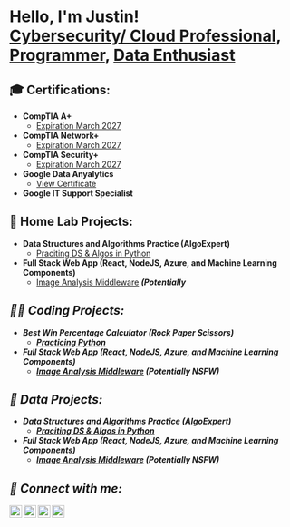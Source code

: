 <h1>Hello, I'm Justin! <br/><a href="https://github.com/joshmadakor1">Cybersecurity/ Cloud Professional</a>, <a href="https://www.linkedin.com/in/joshmadakor/">Programmer</a>, <a href="https://www.youtube.com/c/joshmadakor">Data Enthusiast</a></h1>

<h2>🎓 Certifications:</h2>

- <b>CompTIA A+</b>
  - [Expiration March 2027](https://www.credly.com/badges/783ec751-e74a-438c-b3a5-d8820227d526)
- <b>CompTIA Network+</b>
  - [Expiration March 2027](https://www.credly.com/badges/1d5dec29-d3f2-40ec-895b-cc5d9d964ec0)
- <b>CompTIA Security+</b>
  - [Expiration March 2027](https://www.credly.com/badges/66c8e395-d1e8-4854-af61-fe76e165ffba)
- <b>Google Data Anyalytics</b>
  - [View Certificate](https://www.credly.com/badges/d57118f2-9a0f-45fa-ae0f-f0732e7b9988)
- <b>Google IT Support Specialist</b>
     
<h2>🏡 Home Lab Projects:</h2>

- <b>Data Structures and Algorithms Practice (AlgoExpert)</b>
  - [Praciting DS & Algos in Python](https://github.com/joshmadakor1/Algorithms-Practice)
- <b>Full Stack Web App (React, NodeJS, Azure, and Machine Learning Components)</b>
  - [Image Analysis Middleware](https://github.com/joshmadakor1/4chan-Image-Analysis-Middleware-C964) <b><i>(Potentially 
    
<h2>👨‍💻 Coding Projects:</h2>

- <b>Best Win Percentage Calculator (Rock Paper Scissors)</b>
  - [Practicing Python](https://github.com/joshmadakor1/Algorithms-Practice)
- <b>Full Stack Web App (React, NodeJS, Azure, and Machine Learning Components)</b>
  - [Image Analysis Middleware](https://github.com/joshmadakor1/4chan-Image-Analysis-Middleware-C964) <b><i>(Potentially NSFW)</b></i>

 <h2>🔎 Data Projects:</h2>

- <b>Data Structures and Algorithms Practice (AlgoExpert)</b>
  - [Praciting DS & Algos in Python](https://github.com/joshmadakor1/Algorithms-Practice)
- <b>Full Stack Web App (React, NodeJS, Azure, and Machine Learning Components)</b>
  - [Image Analysis Middleware](https://github.com/joshmadakor1/4chan-Image-Analysis-Middleware-C964) <b><i>(Potentially NSFW)</b></i>
  
<h2> 🤳 Connect with me:</h2>

[<img align="left" alt="JoshMadakor | YouTube" width="22px" src="https://cdn.jsdelivr.net/npm/simple-icons@v3/icons/youtube.svg" />][youtube]
[<img align="left" alt="JoshMadakor | Twitter" width="22px" src="https://cdn.jsdelivr.net/npm/simple-icons@v3/icons/twitter.svg" />][twitter]
[<img align="left" alt="JoshMadakor | LinkedIn" width="22px" src="https://cdn.jsdelivr.net/npm/simple-icons@v3/icons/linkedin.svg" />][linkedin]
[<img align="left" alt="JoshMadakor | Instagram" width="22px" src="https://cdn.jsdelivr.net/npm/simple-icons@v3/icons/instagram.svg" />][instagram]

[twitter]: https://twitter.com/joshmadakor
[youtube]: https://www.youtube.com/c/joshmadakor
[instagram]: https://www.instagram.com/joshmadakor/
[linkedin]: https://linkedin.com/in/joshmadakor

<!--
**joshmadakor1/joshmadakor1** is a ✨ _special_ ✨ repository because its `README.md` (this file) appears on your GitHub profile.

Here are some ideas to get you started:

- 🔭 I’m currently working on ...
- 🌱 I’m currently learning ...
- 👯 I’m looking to collaborate on ...
- 🤔 I’m looking for help with ...
- 💬 Ask me about ...
- 📫 How to reach me: ...
- 😄 Pronouns: ...
- ⚡ Fun fact: ...
-->
